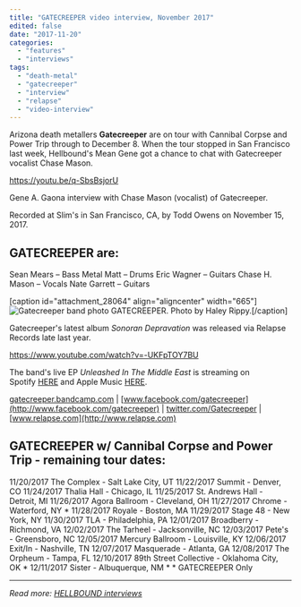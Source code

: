 ```yaml
---
title: "GATECREEPER video interview, November 2017"
edited: false
date: "2017-11-20"
categories:
  - "features"
  - "interviews"
tags:
  - "death-metal"
  - "gatecreeper"
  - "interview"
  - "relapse"
  - "video-interview"
---
```


Arizona death metallers **Gatecreeper** are on tour with Cannibal Corpse and Power Trip through to December 8. When the tour stopped in San Francisco last week, Hellbound's Mean Gene got a chance to chat with Gatecreeper vocalist Chase Mason.

https://youtu.be/q-SbsBsjorU

Gene A. Gaona interview with Chase Mason (vocalist) of Gatecreeper.

Recorded at Slim's in San Francisco, CA, by Todd Owens on November 15, 2017.

## GATECREEPER are:

Sean Mears – Bass Metal Matt – Drums Eric Wagner – Guitars Chase H. Mason – Vocals Nate Garrett – Guitars

\[caption id="attachment\_28064" align="aligncenter" width="665"\]![Gatecreeper band photo](https://hellbound.ca/wp-content/uploads/2017/11/Gatecreeper-band-photo.jpg) GATECREEPER. Photo by Haley Rippy.\[/caption\]

Gatecreeper's latest album _Sonoran Depravation_ was released via Relapse Records late last year.

https://www.youtube.com/watch?v=-UKFpTOY7BU

The band's live EP _Unleashed In The Middle East_ is streaming on Spotify [HERE](http://r20.rs6.net/tn.jsp?f=0013kBsDAh7R1_NH6kP2l3NyswPMDn7ynwW2VvpLXPWKX1lgK3dkxtXxw8SZbGpJp_a2g4IDSg2QZcsUi2kA-JD0-oLh9TK4r_9rj0uRNO6Z5D2jrwgMAtUuvLbWxxw3HM4lCaPa30IGI9T-BxYl7K9lucxa2M5cB1b2RWciRd1Xgb11BGy0YC2DqspYw5rCU22Tyc4sehn3lVarFWJOym5Xg==&c=Fs2bO2OI5MSxKQ0vmwLy3lTDWNcDFCwHobMsMKWqxpQ4wwl5gKgfxA==&ch=i6EyLnbdAJz8C16Jc2pVIOkhB-NxrMWsiKw-fQ0JoW7ycOPdjxlm0g==) and Apple Music [HERE](http://r20.rs6.net/tn.jsp?f=0013kBsDAh7R1_NH6kP2l3NyswPMDn7ynwW2VvpLXPWKX1lgK3dkxtXxw8SZbGpJp_aCIASozj3BySgSNh5q7lQAiJ37l2ZbwYce4XAi6epYV4SnSbpRSOqNpSTFFK9A8T-onKC8KJreUIzKN-gsu6o-sybeMaJeg1V2QpUXio6zrxOJIVVVs6MDA==&c=Fs2bO2OI5MSxKQ0vmwLy3lTDWNcDFCwHobMsMKWqxpQ4wwl5gKgfxA==&ch=i6EyLnbdAJz8C16Jc2pVIOkhB-NxrMWsiKw-fQ0JoW7ycOPdjxlm0g==).

[gatecreeper.bandcamp.com](https://gatecreeper.bandcamp.com/) | [www.facebook.com/gatecreeper](http://www.facebook.com/gatecreeper) | [twitter.com/Gatecreeper](https://twitter.com/Gatecreeper) | [www.relapse.com](http://www.relapse.com)

## GATECREEPER w/ Cannibal Corpse and Power Trip - remaining tour dates:

11/20/2017 The Complex - Salt Lake City, UT 11/22/2017 Summit - Denver, CO 11/24/2017 Thalia Hall - Chicago, IL 11/25/2017 St. Andrews Hall - Detroit, MI 11/26/2017 Agora Ballroom - Cleveland, OH 11/27/2017 Chrome - Waterford, NY \* 11/28/2017 Royale - Boston, MA 11/29/2017 Stage 48 - New York, NY 11/30/2017 TLA - Philadelphia, PA 12/01/2017 Broadberry - Richmond, VA 12/02/2017 The Tarheel - Jacksonville, NC 12/03/2017 Pete's - Greensboro, NC 12/05/2017 Mercury Ballroom - Louisville, KY 12/06/2017 Exit/In - Nashville, TN 12/07/2017 Masquerade - Atlanta, GA 12/08/2017 The Orpheum - Tampa, FL 12/10/2017 89th Street Collective - Oklahoma City, OK \* 12/11/2017 Sister - Albuquerque, NM \* \* GATECREEPER Only

* * *

_Read more: [HELLBOUND interviews](https://hellbound.ca/category/features/interviews/)_
